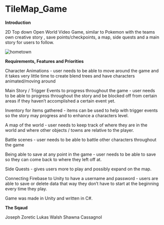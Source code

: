 # TileMap_Game

**Introduction**

2D Top down Open World Video Game, similar to Pokemon with the teams own creative story , save points/checkpoints, a map, side quests and a main story for users to follow.

![hometown](https://user-images.githubusercontent.com/46454791/64890609-0fa07080-d63e-11e9-9c0f-fd0030b5710b.png)


**Requirements, Features and Priorities**

Character Animations - user needs to be able to move around the game and it takes very little time to create blend trees and have characters animated/moving around

Main Story / Trigger Events to progress throughout the game - user needs to be able to progress throughout the story and be blocked off from certain areas if they haven’t accomplished a certain event yet.

Inventory for items gathered - items can be used to help with trigger events so the story may progress and to enhance a characters level.

A map of the world - user needs to keep track of where they are in the world and where other objects / towns are relative to the player.

Battle scenes - user needs to be able to battle other characters throughout the game

Being able to save at any point in the game - user needs to be able to save so they can come back to where they left off at.

Side Quests - gives users more to play and possibly expand on the map.

Connecting Firebase to Unity to have a username and password - users are able to save or delete data that way they don’t have to start at the beginning every time they play.

Game was made in Unity and written in C#. 

**The Sqaud**

Joseph Zoretic
Lukas Walsh
Shawna Cassagnol

